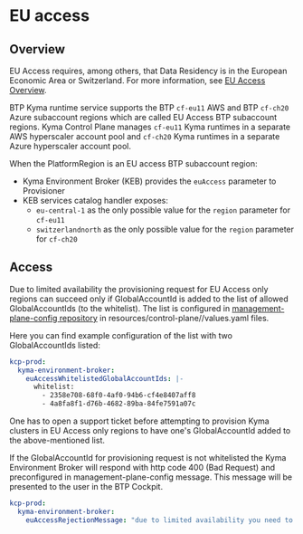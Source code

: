 # EU access

## Overview

EU Access requires, among others, that Data Residency is in the European Economic Area or Switzerland. 
For more information, see [EU Access Overview](https://wiki.one.int.sap/wiki/display/IntBusComp/EU+Access+Overview). 

BTP Kyma runtime service supports the BTP `cf-eu11` AWS and BTP `cf-ch20` Azure subaccount regions which are
called EU Access BTP subaccount regions. 
Kyma Control Plane manages `cf-eu11` Kyma runtimes in a separate AWS hyperscaler account pool and 
`cf-ch20` Kyma runtimes in a separate Azure hyperscaler account pool.

When the PlatformRegion is an EU access BTP subaccount region:
- Kyma Environment Broker (KEB) provides the `euAccess` parameter to Provisioner
- KEB services catalog handler exposes:
  - `eu-central-1` as the only possible value for the `region` parameter for `cf-eu11` 
  - `switzerlandnorth` as the only possible value for the `region` parameter for `cf-ch20`

## Access 
Due to limited availability the provisioning request for EU Access only regions can succeed only if GlobalAccountId 
is added to the list of allowed GlobalAccountIds (to the whitelist).
The list is configured in [management-plane-config repository](https://github.tools.sap/kyma/management-plane-config) 
in resources/control-plane/<landscape>/values.yaml files.

Here you can find example configuration of the list with two GlobalAccountIds listed:
```yaml
kcp-prod:
  kyma-environment-broker:
    euAccessWhitelistedGlobalAccountIds: |-
      whitelist:
        - 2358e708-68f0-4af0-94b6-cf4e8407aff8
        - 4a8fa8f1-d76b-4682-89ba-84fe7591a07c
```

One has to open a support ticket before attempting to provision Kyma clusters in EU Access only regions to have one's 
GlobalAccountId added to the above-mentioned list.

If the GlobalAccountId for provisioning request is not whitelisted the Kyma Environment Broker will respond 
with http code 400 (Bad Request) and preconfigured in management-plane-config message. 
This message will be presented to the user in the BTP Cockpit.   
```yaml
kcp-prod:
  kyma-environment-broker:
    euAccessRejectionMessage: "due to limited availability you need to open support ticket before attempting to provision Kyma clusters in EU Access only regions"
```

